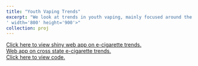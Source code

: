 ```yaml
---
title: "Youth Vaping Trends"
excerpt: "We look at trends in youth vaping, mainly focused around the increased popularity of JUUL in the last decade. <br/><img src='/images/1168940784.jpg.0.jpg
' width='800' height='900'>"
collection: proj
---
```

[Click here to view shiny web app on e-cigarette trends.](https://bryansashakim.shinyapps.io/ecig_trends/?_ga=2.248661633.700996732.1609219057-1627191079.1609219057)<br/>
[Web app on cross state e-cigarette trends.](https://bryansashakim.shinyapps.io/shiny_app/?_ga=2.268897144.800828890.1615827998-328757310.1615489418)<br/>
[Click here to view code.](https://github.com/bryansashakim/JUUL)
